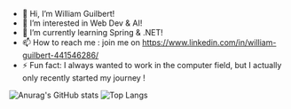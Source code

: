 - 👋 Hi, I’m William Guilbert!
- 👀 I’m interested in Web Dev & AI!
- 🌱 I’m currently learning Spring & .NET!
- 📫 How to reach me : join me on https://www.linkedin.com/in/william-guilbert-441546286/
- ⚡ Fun fact: I always wanted to work in the computer field, but I actually only recently started my journey !

![Anurag's GitHub stats](https://github-readme-stats.vercel.app/api?username=willguilbert&show_icons=true&theme=tokyonight)
![Top Langs](https://github-readme-stats.vercel.app/api/top-langs/?username=willguilbert&hide_progress=true)
